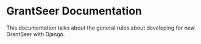 GrantSeer Documentation
=======================

This documentation talks about the general rules about developing for new GrantSeer with Django.
